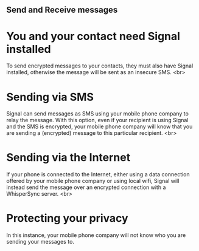 
## Send and Receive messages

# You and your contact need Signal installed
To send encrypted messages to your contacts, they must also have Signal installed, otherwise the message will be sent as an insecure SMS.
&lt;br&gt;
# Sending via SMS
Signal can send messages as SMS using your mobile phone company to relay the message. With this option, even if your recipient is using Signal and the SMS is encrypted, your mobile phone company will know that you are sending a (encrypted) message to this particular recipient.
&lt;br&gt;
# Sending via the Internet
If your phone is connected to the Internet, either using a data connection offered by your mobile phone company or using local wifi, Signal will instead send the message over an encrypted connection with a WhisperSync server.
&lt;br&gt;
# Protecting your privacy
In this instance, your mobile phone company will not know who you are sending your messages to.
